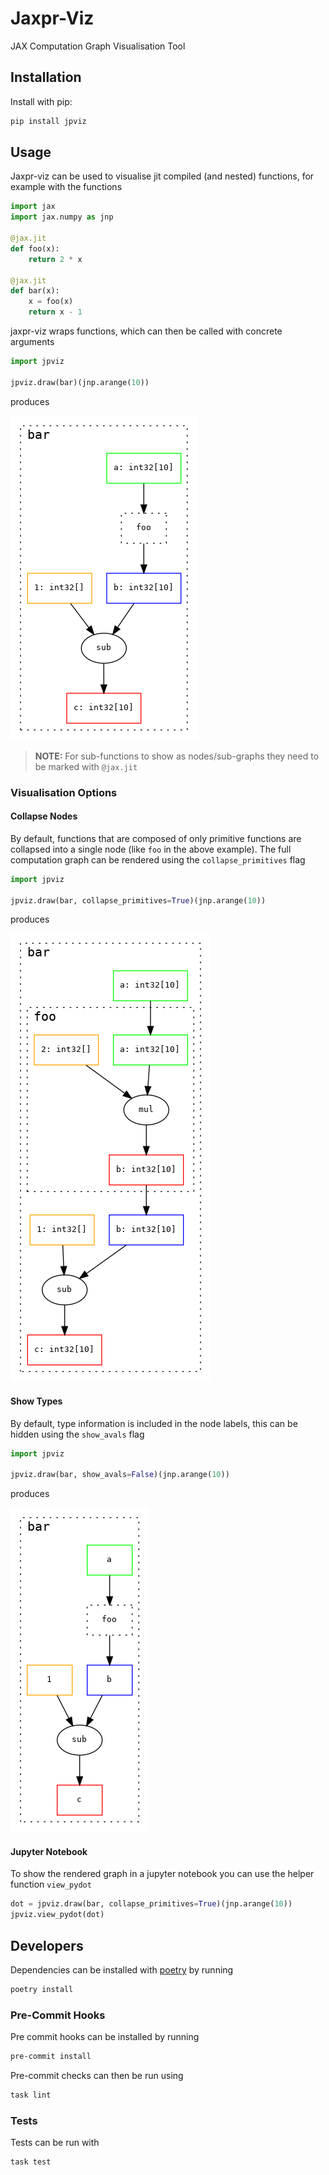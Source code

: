 # Jaxpr-Viz

JAX Computation Graph Visualisation Tool

## Installation

Install with pip:

```bash
pip install jpviz
```

## Usage

Jaxpr-viz can be used to visualise jit compiled (and nested)
functions, for example with the functions

```python
import jax
import jax.numpy as jnp

@jax.jit
def foo(x):
    return 2 * x

@jax.jit
def bar(x):
    x = foo(x)
    return x - 1
```

jaxpr-viz wraps functions, which can then be called
with concrete arguments

```python
import jpviz

jpviz.draw(bar)(jnp.arange(10))
```

produces

![bar computation graph](.github/images/bar_collapsed.png)

> **NOTE:** For sub-functions to show as nodes/sub-graphs they
> need to be marked with `@jax.jit`

### Visualisation Options

#### Collapse Nodes
By default, functions that are composed of only primitive functions
are collapsed into a single node (like `foo` in the above example).
The full computation graph can be rendered using the `collapse_primitives`
flag

```python
import jpviz

jpviz.draw(bar, collapse_primitives=True)(jnp.arange(10))
```

produces

![bar computation graph](.github/images/bar_expanded.png)

#### Show Types

By default, type information is included in the node labels, this
can be hidden using the `show_avals` flag

```python
import jpviz

jpviz.draw(bar, show_avals=False)(jnp.arange(10))
```

produces

![bar computation graph](.github/images/bar_no_types.png "Title")

#### Jupyter Notebook

To show the rendered graph in a jupyter notebook you can use the
helper function `view_pydot`

```python
dot = jpviz.draw(bar, collapse_primitives=True)(jnp.arange(10))
jpviz.view_pydot(dot)
```

## Developers

Dependencies can be installed with [poetry](https://python-poetry.org/) by running

```bash
poetry install
```

### Pre-Commit Hooks

Pre commit hooks can be installed by running

```bash
pre-commit install
```

Pre-commit checks can then be run using

```bash
task lint
```

### Tests

Tests can be run with

```bash
task test
```
